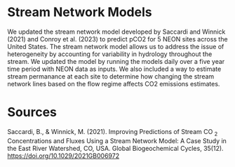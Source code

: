 # Stream Network Models 


We updated the stream network model developed by Saccardi and Winnick (2021) and Conroy et al. (2023) to predict pCO2 for 5 NEON sites across the United States. The stream network model allows us to address the issue of heterogeneity by accounting for variability in hydrology throughout the stream. We updated the model by running the models daily over a five year time period with NEON data as inputs. We also included a way to estimate stream permanance at each site to determine how changing the stream network lines based on the flow regime affects CO2 emissions estimates. 



# Sources
Saccardi, B., & Winnick, M. (2021). Improving Predictions of Stream CO <sub>2</sub> Concentrations and Fluxes Using a Stream Network Model: A Case Study in the East River Watershed, CO, USA. Global Biogeochemical Cycles, 35(12). https://doi.org/10.1029/2021GB006972
 
